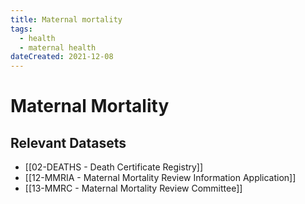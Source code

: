 ```yaml
---
title: Maternal mortality
tags:
  - health
  - maternal health
dateCreated: 2021-12-08
---
```

# Maternal Mortality
## Relevant Datasets
- [[02-DEATHS - Death Certificate Registry]]
- [[12-MMRIA - Maternal Mortality Review Information Application]]
- [[13-MMRC - Maternal Mortality Review Committee]]